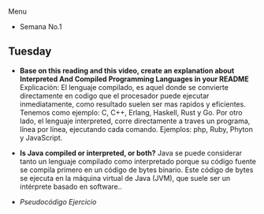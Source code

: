 Menu

- Semana No.1 

## Tuesday

- **Base on this reading and this video, create an explanation about Interpreted And Compiled Programming Languages in your README**
Explicación: El lenguaje compilado, es aquel donde se convierte directamente en codigo que el procesador puede ejecutar inmediatamente, como resultado suelen ser mas rapidos y eficientes. Tenemos como ejemplo: C, C++, Erlang, Haskell, Rust y Go.  Por otro lado, el lenguaje interpreted, corre directamente a traves un programa, línea por línea, ejecutando cada comando. Ejemplos: php, Ruby, Phyton y JavaScript. 

- **Is Java compiled or interpreted, or both?**
Java se puede considerar tanto un lenguaje compilado como interpretado porque su código fuente se compila primero en un código de bytes binario. Este código de bytes se ejecuta en la máquina virtual de Java (JVM), que suele ser un intérprete basado en software..

- *Pseudocódigo Ejercicio*
```javascript
